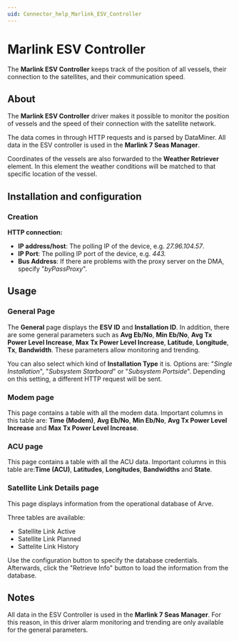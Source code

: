 ```yaml
---
uid: Connector_help_Marlink_ESV_Controller
---
```


# Marlink ESV Controller

The **Marlink ESV Controller** keeps track of the position of all vessels, their connection to the satellites, and their communication speed.

## About

The **Marlink ESV Controller** driver makes it possible to monitor the position of vessels and the speed of their connection with the satellite network.

The data comes in through HTTP requests and is parsed by DataMiner. All data in the ESV controller is used in the **Marlink 7 Seas Manager**.

Coordinates of the vessels are also forwarded to the **Weather Retriever** element. In this element the weather conditions will be matched to that specific location of the vessel.

## Installation and configuration

### Creation

**HTTP connection:**

- **IP address/host**: The polling IP of the device, e.g. *27.96.104.57*.
- **IP Port**: The polling IP port of the device, e.g. *443.*
- **Bus Address**: If there are problems with the proxy server on the DMA, specify "*byPassProxy*".

## Usage

### General Page

The **General** page displays the **ESV ID** and **Installation ID**. In addition, there are some general parameters such as **Avg Eb/No**, **Min Eb/No**, **Avg Tx Power Level Increase**, **Max Tx Power Level Increase**, **Latitude**, **Longitude**, **Tx**, **Bandwidth**. These parameters allow monitoring and trending.

You can also select which kind of **Installation Type** it is. Options are: "*Single Installation*", "*Subsystem Starboard*" or "*Subsystem Portside*". Depending on this setting, a different HTTP request will be sent.

### Modem page

This page contains a table with all the modem data. Important columns in this table are: **Time (Modem)**, **Avg Eb/No**, **Min Eb/No**, **Avg Tx Power Level Increase** and **Max Tx Power Level Increase**.

### ACU page

This page contains a table with all the ACU data. Important columns in this table are:**Time (ACU)**, **Latitudes**, **Longitudes**, **Bandwidths** and **State**.

### Satellite Link Details page

This page displays information from the operational database of Arve.

Three tables are available:

- Satellite Link Active
- Satellite Link Planned
- Sattelite Link History

Use the configuration button to specify the database credentials. Afterwards, click the "Retrieve Info" button to load the information from the database.

## Notes

All data in the ESV Controller is used in the **Marlink 7 Seas Manager**. For this reason, in this driver alarm monitoring and trending are only available for the general parameters.
